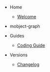 - Home

  - [Welcome](/)

- mobject-graph

- Guides

  - [Coding Guide](https://mobject-dev-team.github.io/mobject-coding-convention/#/)

- Versions

  - [Changelog](changelog.md)
